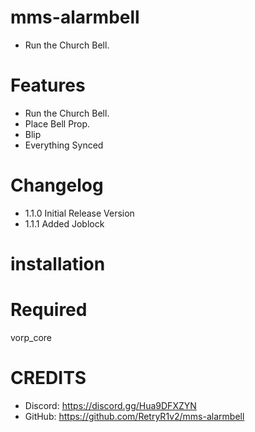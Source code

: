 # mms-alarmbell

- Run the Church Bell.

# Features
 
- Run the Church Bell.
- Place Bell Prop.
- Blip
- Everything Synced

# Changelog

- 1.1.0 Initial Release Version
- 1.1.1 Added Joblock

# installation 



# Required

vorp_core


# CREDITS
- Discord: https://discord.gg/Hua9DFXZYN
- GitHub: https://github.com/RetryR1v2/mms-alarmbell